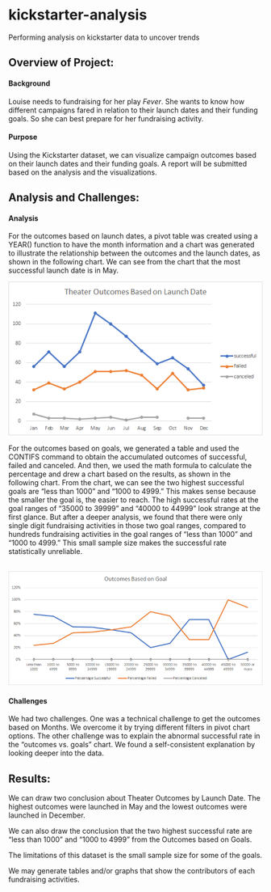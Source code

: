 # kickstarter-analysis

Performing analysis on kickstarter data to uncover trends

## Overview of Project: 

#### Background

Louise needs to fundraising for her play *Fever*.  She wants to know how different campaigns fared in relation to their launch dates and their funding goals.  So she can best prepare for her fundraising activity.

#### Purpose

Using the Kickstarter dataset, we can visualize campaign outcomes based on their launch dates and their funding goals.  A report will be submitted based on the analysis and the visualizations.



## Analysis and Challenges: 

#### Analysis

For the outcomes based on launch dates,  a pivot table was created using a YEAR() function to have the month information and a chart was generated to illustrate the relationship between the outcomes and the launch dates, as shown in the following chart.  We can see from the chart that the most successful launch date is in May.

![Chart 1 Theater Outcomes vs Launch Date](resources/Theater_Outcomes_vs_Launch.png)



For the outcomes based on goals, we generated a table and used the CONTIFS command to obtain the accumulated outcomes of successful, failed and canceled.  And then, we used the math formula to calculate the percentage and drew a chart based on the results, as shown in the following chart.  From the chart, we can see the two highest successful goals are “less than 1000” and “1000 to 4999.”  This makes sense because the smaller the goal is, the easier to reach.  The high successful rates at the goal ranges of “35000 to 39999” and “40000 to 44999” look strange at the first glance.  But after a deeper analysis, we found that there were only single digit fundraising activities in those two goal ranges, compared to hundreds fundraising activities in the goal ranges of “less than 1000” and “1000 to 4999.”   This small sample size makes the successful rate statistically unreliable.



​                    ![Chart 2 Outcomes vs Goals](resources/Outcomes_vs_Goals.png)



#### Challenges

We had two challenges.  One was a technical challenge to get the outcomes based on Months.  We overcome it by trying different filters in pivot chart options.  The other challenge was to explain the abnormal successful rate in the “outcomes vs. goals” chart.    We found a self-consistent explanation by looking deeper into the data.

## Results: 

We can draw two conclusion about Theater Outcomes by Launch Date.  The highest outcomes were launched in May and the lowest outcomes were launched in December.

We can also draw the conclusion that the two highest successful rate are “less than 1000” and “1000 to 4999” from the Outcomes based on Goals.

The limitations of this dataset is the small sample size for some of the goals. 

We may generate tables and/or graphs that show the contributors of each fundraising activities.




